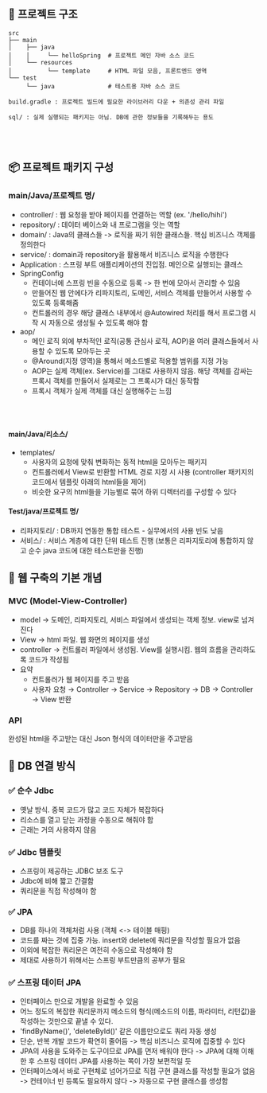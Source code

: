 ## 📁 프로젝트 구조
```
src
├── main
│    ├── java
│    │     └── helloSpring  # 프로젝트 메인 자바 소스 코드
│    └── resources
│          └── template     # HTML 파일 모음, 프론트엔드 영역
└── test
     └── java               # 테스트용 자바 소스 코드

build.gradle : 프로젝트 빌드에 필요한 라이브러리 다운 + 의존성 관리 파일

sql/ : 실제 실행되는 패키지는 아님. DB에 관한 정보들을 기록해두는 용도

```

<br/><br/>

## 📦 프로젝트 패키지 구성

### main/Java/프로젝트 명/
- controller/ : 웹 요청을 받아 페이지를 연결하는 역할 (ex. '/hello/hihi')
- repository/ : 데이터 베이스와 내 프로그램을 잇는 역할
- domain/ : Java의 클래스들 -> 로직을 짜기 위한 클래스들. 핵심 비즈니스 객체를 정의한다
- service/ : domain과 repository을 활용해서 비즈니스 로직을 수행한다
- Application : 스프링 부트 애플리케이션의 진입점. 메인으로 실행되는 클래스
- SpringConfig
  - 컨테이너에 스프링 빈을 수동으로 등록 -> 한 번에 모아서 관리할 수 있음
  - 만들어진 웹 안에다가 리파지토리, 도메인, 서비스 객체를 만들어서 사용할 수 있도록 등록해줌
  - 컨트롤러의 경우 해당 클래스 내부에서 @Autowired 처리를 해서 프로그램 시작 시 자동으로 생성될 수 있도록 해야 함
- aop/
  - 메인 로직 외에 부차적인 로직(공통 관심사 로직, AOP)을 여러 클래스들에서 사용할 수 있도록 모아두는 곳
  - @Around(지정 영역)을 통해서 메소드별로 적용할 범위를 지정 가능
  - AOP는 실제 객체(ex. Service)를 그대로 사용하지 않음. 해당 객체를 감싸는 프록시 객체를 만들어서 실제로는 그 프록시가 대신 동작함
  - 프록시 객체가 실제 객체를 대신 실행해주는 느낌

<br/><br/>
  
#### main/Java/리소스/
- templates/ 
  - 사용자의 요청에 맞춰 변화하는 동적 html을 모아두는 패키지
  - 컨트롤러에서 View로 반환할 HTML 경로 지정 시 사용 (controller 패키지의 코드에서 템플릿 아래의 html들을 제어)
  - 비슷한 요구의 html들을 기능별로 묶어 하위 디렉터리를 구성할 수 있다



#### Test/java/프로젝트 명/
- 리파지토리/ : DB까지 연동한 통합 테스트 - 실무에서의 사용 빈도 낮음
- 서비스/ : 서비스 계층에 대한 단위 테스트 진행 (보통은 리파지토리에 통합하지 않고 순수 java 코드에 대한 테스트만을 진행)






## 🧱 웹 구축의 기본 개념
### MVC (Model-View-Controller)
- model -> 도메인, 리파지토리, 서비스 파일에서 생성되는 객체 정보. view로 넘겨진다
- View -> html 파일. 웹 화면의 페이지를 생성
- controller -> 컨트롤러 파일에서 생성됨. View를 실행시킴. 웹의 흐름을 관리하도록 코드가 작성됨
- 요약
  - 컨트롤러가 웹 페이지를 주고 받음
  - 사용자 요청 → Controller → Service → Repository → DB → Controller → View 반환

### API
완성된 html을 주고받는 대신 Json 형식의 데이터만을 주고받음






## 🔌 DB 연결 방식
### ✅ 순수 Jdbc
- 옛날 방식. 중복 코드가 많고 코드 자체가 복잡하다
- 리소스를 열고 닫는 과정을 수동으로 해줘야 함
- 근래는 거의 사용하지 않음

### ✅ Jdbc 템플릿
- 스프링이 제공하는 JDBC 보조 도구
- Jdbc에 비해 짧고 간결함
- 쿼리문을 직접 작성해야 함

### ✅ JPA
- DB를 하나의 객체처럼 사용 (객체 <-> 테이블 매핑)
- 코드를 짜는 것에 집중 가능. insert와 delete에 쿼리문을 작성할 필요가 없음
- 이외에 복잡한 쿼리문은 여전히 수동으로 작성해야 함
- 제대로 사용하기 위해서는 스프링 부트만큼의 공부가 필요
        
### ✅ 스프링 데이터 JPA
- 인터페이스 만으로 개발을 완료할 수 있음
- 어느 정도의 복잡한 쿼리문까지 메소드의 형식(메소드의 이름, 파라미터, 리턴값)을 작성하는 것만으로 끝낼 수 있다.
- 'findByName()', 'deleteById()' 같은 이름만으로도 쿼리 자동 생성
- 단순, 반복 개발 코드가 확연히 줄어듬 -> 핵심 비즈니스 로직에 집중할 수 있다
- JPA의 사용을 도와주는 도구이므로 JPA를 먼저 배워야 한다 -> JPA에 대해 이해한 후 스프링 데이터 JPA를 사용하는 쪽이 가장 보편적일 듯
- 인터페이스에서 바로 구현체로 넘어가므로 직접 구현 클래스를 작성할 필요가 없음 -> 컨테이너 빈 등록도 필요하지 않다 -> 자동으로 구현 클래스를 생성함




